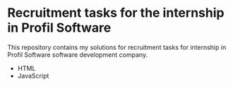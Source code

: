 # Recruitment tasks for the internship in Profil Software

This repository contains my solutions for recruitment tasks for internship in Profil Software software development company.

* HTML
* JavaScript